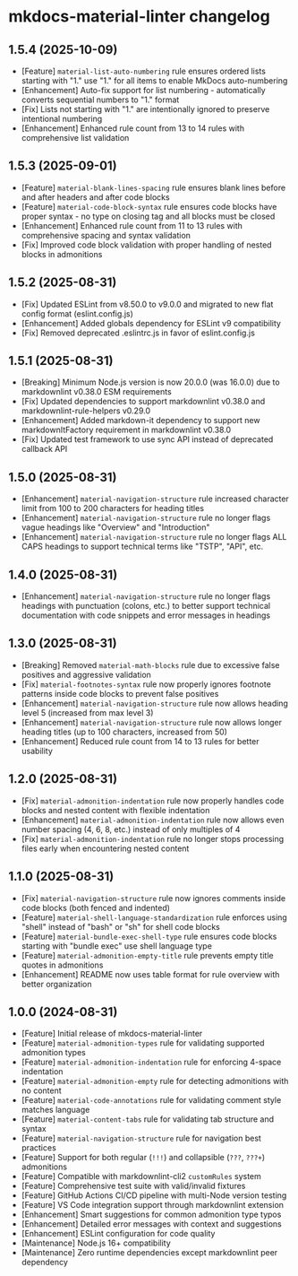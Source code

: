 # mkdocs-material-linter changelog

## 1.5.4 (2025-10-09)

- [Feature] `material-list-auto-numbering` rule ensures ordered lists starting with "1." use "1." for all items to enable MkDocs auto-numbering
- [Enhancement] Auto-fix support for list numbering - automatically converts sequential numbers to "1." format
- [Fix] Lists not starting with "1." are intentionally ignored to preserve intentional numbering
- [Enhancement] Enhanced rule count from 13 to 14 rules with comprehensive list validation

## 1.5.3 (2025-09-01)

- [Feature] `material-blank-lines-spacing` rule ensures blank lines before and after headers and after code blocks
- [Feature] `material-code-block-syntax` rule ensures code blocks have proper syntax - no type on closing tag and all blocks must be closed
- [Enhancement] Enhanced rule count from 11 to 13 rules with comprehensive spacing and syntax validation
- [Fix] Improved code block validation with proper handling of nested blocks in admonitions

## 1.5.2 (2025-08-31)

- [Fix] Updated ESLint from v8.50.0 to v9.0.0 and migrated to new flat config format (eslint.config.js)
- [Enhancement] Added globals dependency for ESLint v9 compatibility
- [Fix] Removed deprecated .eslintrc.js in favor of eslint.config.js

## 1.5.1 (2025-08-31)

- [Breaking] Minimum Node.js version is now 20.0.0 (was 16.0.0) due to markdownlint v0.38.0 ESM requirements
- [Fix] Updated dependencies to support markdownlint v0.38.0 and markdownlint-rule-helpers v0.29.0
- [Enhancement] Added markdown-it dependency to support new markdownItFactory requirement in markdownlint v0.38.0
- [Fix] Updated test framework to use sync API instead of deprecated callback API

## 1.5.0 (2025-08-31)

- [Enhancement] `material-navigation-structure` rule increased character limit from 100 to 200 characters for heading titles
- [Enhancement] `material-navigation-structure` rule no longer flags vague headings like "Overview" and "Introduction"
- [Enhancement] `material-navigation-structure` rule no longer flags ALL CAPS headings to support technical terms like "TSTP", "API", etc.

## 1.4.0 (2025-08-31)

- [Enhancement] `material-navigation-structure` rule no longer flags headings with punctuation (colons, etc.) to better support technical documentation with code snippets and error messages in headings

## 1.3.0 (2025-08-31)

- [Breaking] Removed `material-math-blocks` rule due to excessive false positives and aggressive validation
- [Fix] `material-footnotes-syntax` rule now properly ignores footnote patterns inside code blocks to prevent false positives
- [Enhancement] `material-navigation-structure` rule now allows heading level 5 (increased from max level 3)
- [Enhancement] `material-navigation-structure` rule now allows longer heading titles (up to 100 characters, increased from 50)
- [Enhancement] Reduced rule count from 14 to 13 rules for better usability

## 1.2.0 (2025-08-31)

- [Fix] `material-admonition-indentation` rule now properly handles code blocks and nested content with flexible indentation
- [Enhancement] `material-admonition-indentation` rule now allows even number spacing (4, 6, 8, etc.) instead of only multiples of 4
- [Fix] `material-admonition-indentation` rule no longer stops processing files early when encountering nested content

## 1.1.0 (2025-08-31)

- [Fix] `material-navigation-structure` rule now ignores comments inside code blocks (both fenced and indented)
- [Feature] `material-shell-language-standardization` rule enforces using "shell" instead of "bash" or "sh" for shell code blocks
- [Feature] `material-bundle-exec-shell-type` rule ensures code blocks starting with "bundle exec" use shell language type
- [Feature] `material-admonition-empty-title` rule prevents empty title quotes in admonitions
- [Enhancement] README now uses table format for rule overview with better organization

## 1.0.0 (2024-08-31)

- [Feature] Initial release of mkdocs-material-linter
- [Feature] `material-admonition-types` rule for validating supported admonition types
- [Feature] `material-admonition-indentation` rule for enforcing 4-space indentation
- [Feature] `material-admonition-empty` rule for detecting admonitions with no content
- [Feature] `material-code-annotations` rule for validating comment style matches language
- [Feature] `material-content-tabs` rule for validating tab structure and syntax
- [Feature] `material-navigation-structure` rule for navigation best practices
- [Feature] Support for both regular (`!!!`) and collapsible (`???`, `???+`) admonitions
- [Feature] Compatible with markdownlint-cli2 `customRules` system
- [Feature] Comprehensive test suite with valid/invalid fixtures
- [Feature] GitHub Actions CI/CD pipeline with multi-Node version testing
- [Feature] VS Code integration support through markdownlint extension
- [Enhancement] Smart suggestions for common admonition type typos
- [Enhancement] Detailed error messages with context and suggestions
- [Enhancement] ESLint configuration for code quality
- [Maintenance] Node.js 16+ compatibility
- [Maintenance] Zero runtime dependencies except markdownlint peer dependency

